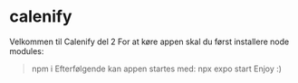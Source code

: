 # calenify
 Velkommen til Calenify del 2
 For at køre appen skal du først installere node modules:
 >npm i
 Efterfølgende kan appen startes med:
 >npx expo start
Enjoy :)